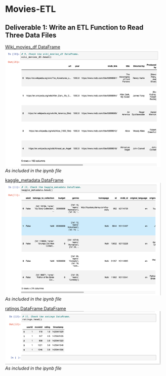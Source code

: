 # Movies-ETL

## Deliverable 1: Write an ETL Function to Read Three Data Files

<u>Wiki_movies_df DataFrame</u><br>
![wiki_movies_df DataFrame Output](https://github.com/rommellmontenegro/Movies-ETL/blob/master/wiki_movies_df.head()_Output.png "Wiki_movies_df DataFrame")<br>
*As included in the ipynb file*


<u>kaggle_metadata DataFrame</u><br>
![wiki_movies_df DataFrame Output](https://github.com/rommellmontenegro/Movies-ETL/blob/master/kaggle_metadata.head()_Output.png "kaggle_metadata DataFrame")<br>
*As included in the ipynb file*


<u>ratings DataFrame DataFrame</u><br>
![wiki_movies_df DataFrame Output](https://github.com/rommellmontenegro/Movies-ETL/blob/master/ratings.head()_Output.png "ratings DataFrame")<br>
*As included in the ipynb file*
